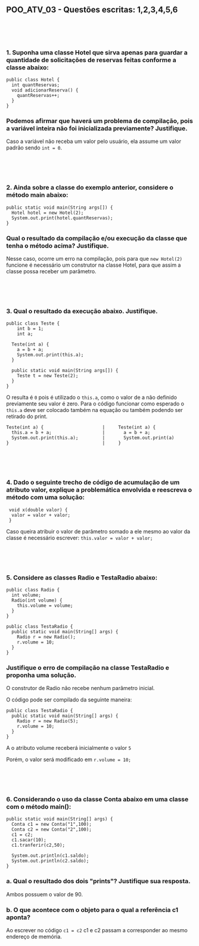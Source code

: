 <h2> POO_ATV_03 - Questões escritas: 1,2,3,4,5,6</h2>
<br><br><br>	
<h3>  1. Suponha uma classe Hotel que sirva apenas para guardar a quantidade de solicitações de reservas feitas conforme a classe abaixo:</h3>

```
public class Hotel {
  int quantReservas;
  void adicionarReserva() {
    quantReservas++;
  }
}
```

<h3> Podemos afirmar que haverá um problema de compilação, pois a variável inteira não
foi inicializada previamente? Justifique. </h3>

Caso a variável não receba um valor pelo usuário, ela assume um valor padrão sendo ```int = 0```.

<br><br><br>
<h3> 2. Ainda sobre a classe do exemplo anterior, considere o método main abaixo: </h3>

```
public static void main(String args[]) {
  Hotel hotel = new Hotel(2);
  System.out.print(hotel.quantReservas);
}
```

<h3> Qual o resultado da compilação e/ou execução da classe que tenha o método acima?
Justifique. </h3>

Nesse caso, ocorre um erro na compilação, pois para que ```new Hotel(2)``` funcione é necessário um construtor na classe Hotel, para que assim a classe possa receber um parâmetro.

<br><br><br>
<h3> 3. Qual o resultado da execução abaixo. Justifique. </h3>

```
public class Teste {
    int b = 1;
    int a;
  
  Teste(int a) {
    a = b + a;
    System.out.print(this.a);
  }
  
  public static void main(String args[]) {
    Teste t = new Teste(2);
  }
}
```
O resulta é ```0``` pois é utilizado o ```this.a```, como o valor de a não definido previamente seu valor é zero.
Para o código funcionar como esperado o ```this.a``` deve ser colocado também na equação ou também podendo ser retirado do print.

```
Teste(int a) {                      |     Teste(int a) {             
  this.a = b + a;                   |       a = b + a;  
  System.out.print(this.a);         |       System.out.print(a)
}                                   |     }
```

<br><br><br>
<h3> 4. Dado o seguinte trecho de código de acumulação de um atributo valor, explique a
problemática envolvida e reescreva o método com uma solução: </h3>

```
 void x(double valor) {
  valor = valor + valor;
 }                                 
```
Caso queira atribuir o valor de parâmetro somado a ele mesmo ao valor da classe é necessário escrever: ```this.valor = valor + valor;```

<br><br><br>
<h3> 5. Considere as classes Radio e TestaRadio abaixo: </h3>

```
public class Radio {
  int volume;
  Radio(int volume) {
    this.volume = volume;
  }
}

public class TestaRadio {
  public static void main(String[] args) {
    Radio r = new Radio();
    r.volume = 10;
  }
}
```

<h3> Justifique o erro de compilação na classe TestaRadio e proponha uma solução. </h3>

O construtor de Radio não recebe nenhum parâmetro inicial.

O código pode ser compilado da seguinte maneira:

```
public class TestaRadio {
  public static void main(String[] args) {
    Radio r = new Radio(5);
    r.volume = 10;
  }
}
```
A o atributo volume receberá inicialmente o valor ```5``` 

Porém, o valor será modificado em ```r.volume = 10;```

<br><br><br>
<h3> 6. Considerando o uso da classe Conta abaixo em uma classe com o método main(): </h3>

```
public static void main(String[] args) {
  Conta c1 = new Conta("1",100);
  Conta c2 = new Conta("2",100);
  c1 = c2;
  c1.sacar(10);
  c1.tranferir(c2,50);
  
  System.out.println(c1.saldo);
  System.out.println(c2.saldo);
}
```
<h3> a. Qual o resultado dos dois "prints"? Justifique sua resposta. </h3>

Ambos possuem o valor de 90.

<h3> b. O que acontece com o objeto para o qual a referência c1 aponta? </h3>

Ao escrever no código ```c1 = c2``` c1 e c2 passam a corresponder ao mesmo endereço de memória.

